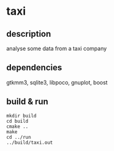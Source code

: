 # taxi

## description

analyse some data from a taxi company


## dependencies

gtkmm3, sqlite3, libpoco, gnuplot, boost


## build & run

```
mkdir build
cd build
cmake ..
make
cd ../run
../build/taxi.out
```


